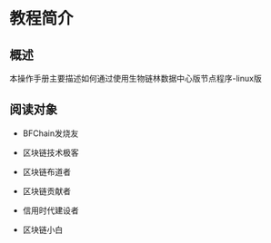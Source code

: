 # 教程简介
## 概述
本操作手册主要描述如何通过使用生物链林数据中心版节点程序-linux版

## 阅读对象

* BFChain发烧友

* 区块链技术极客

* 区块链布道者

* 区块链贡献者

* 信用时代建设者

* 区块链小白
